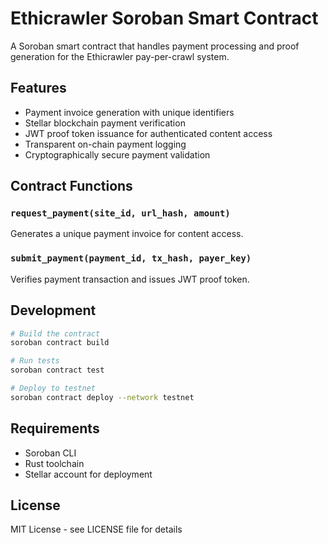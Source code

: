 # Ethicrawler Soroban Smart Contract

A Soroban smart contract that handles payment processing and proof generation for the Ethicrawler pay-per-crawl system.

## Features

- Payment invoice generation with unique identifiers
- Stellar blockchain payment verification
- JWT proof token issuance for authenticated content access
- Transparent on-chain payment logging
- Cryptographically secure payment validation

## Contract Functions

### `request_payment(site_id, url_hash, amount)`
Generates a unique payment invoice for content access.

### `submit_payment(payment_id, tx_hash, payer_key)`
Verifies payment transaction and issues JWT proof token.

## Development

```bash
# Build the contract
soroban contract build

# Run tests
soroban contract test

# Deploy to testnet
soroban contract deploy --network testnet
```

## Requirements

- Soroban CLI
- Rust toolchain
- Stellar account for deployment

## License

MIT License - see LICENSE file for details